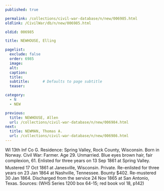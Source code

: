 ```yaml
---
published: true

permalink: /collections/civil-war-database/n/new/006985.html
oldlink: /CivilWar/db/n/new/006985.html

oldid: 006985

title: NEWHOUSE, Elling

pagelist:
  exclude: false
  order: 6985
  image: 
  alt:
  caption:
  title:
  subtitle:      # Defaults to page subtitle
  teaser:

category: 
  - N 
  - NEW

previous:
  title: NEWHOUSE, Allen
  url: /collections/civil-war-database/n/new/006984.html  
next:
  title: NEWMAN, Thomas A.
  url: /collections/civil-war-database/n/new/006986.html   
---
```

WI 13th Inf Co G. Residence: Spring Valley, Rock County, Wisconsin. Born in Norway. Civil War: Farmer. Age 29. Unmarried. Blue eyes brown hair, fair complexion, 6&#146;1&#148;. Enlisted for three years on 13 Sep 1861 at Spring Valley. Mustered 17 Oct 1861 at Janesville, Wisconsin. Private. Re-enlisted for three years on 23 Jan 1864 at Nashville, Tennessee. Bounty $402. Re-mustered 30 Jan 1864. Discharged from the service 24 Nov 1865 at San Antonio, Texas. Sources: (WHS Series 1200 box 64-15; red book vol 18, p142)